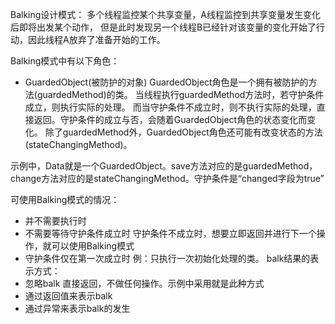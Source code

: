 Balking设计模式：
多个线程监控某个共享变量，A线程监控到共享变量发生变化后即将出发某个动作，
但是此时发现另一个线程B已经针对该变量的变化开始了行动，因此线程A放弃了准备开始的工作。

Balking模式中有以下角色：
* GuardedObject(被防护的对象)
GuardedObject角色是一个拥有被防护的方法(guardedMethod)的类。
当线程执行guardedMethod方法时，若守护条件成立，则执行实际的处理。
而当守护条件不成立时，则不执行实际的处理，直接返回。守护条件的成立与否，会随着GuardedObject角色的状态变化而变化。
除了guardedMethod外，GuardedObject角色还可能有改变状态的方法(stateChangingMethod)。

示例中，Data就是一个GuardedObject。save方法对应的是guardedMethod，change方法对应的是stateChangingMethod。守护条件是“changed字段为true”

可使用Balking模式的情况：
* 并不需要执行时
* 不需要等待守护条件成立时
    守护条件不成立时，想要立即返回并进行下一个操作，就可以使用Balking模式
* 守护条件仅在第一次成立时
    例：只执行一次初始化处理的类。
balk结果的表示方式：
* 忽略balk 
    直接返回，不做任何操作。示例中采用就是此种方式
* 通过返回值来表示balk
* 通过异常来表示balk的发生